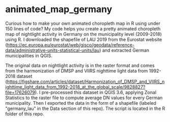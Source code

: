 # animated_map_germany

Curious how to make your own animated choropleth map in R using under 150 lines of code? My code helps you create a pretty animated choropleth map of nightlight activity in Germany on the municipality level (2009-2018) using R. I downloaded the shapefile of LAU 2019 from the Eurostat website (https://ec.europa.eu/eurostat/web/gisco/geodata/reference-data/administrative-units-statistical-units/lau) and  extracted German municipalities in QGIS.

The original data on nightlight activity is in the raster format and comes from the harmonization of DMSP and VIIRS nighttime light data from 1992-2018 dataset (https://figshare.com/articles/dataset/Harmonization_of_DMSP_and_VIIRS_nighttime_light_data_from_1992-2018_at_the_global_scale/9828827?file=17626079).
I pre-processed this dataset in QGIS 3.6, applying Zonal Statistics to the raster file to compute average DN values for every German municipality. Then I exported the data in the form of a shapefile (labeled "germany_lau" in the Data section of this repo). The script is located in the R folder of this repo.
